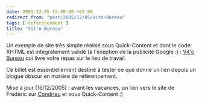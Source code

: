 ```yaml
---
date: 2005-12-05 15:20:00 +02:00
redirect_from: "post/2005/12/05/Vito-Bureau"
tags: [ referencement ]
title: "Vit'o Bureau"
---
```


Un exemple de site très simple réalisé sous Quick-Content et dont le code
XHTML est intégralement validé (à l'exeption de la publicité Google :) :
[Vit'o Bureau](http://www.vit-o.com/) qui livre votre repas sur le
lieu de travail.

Ce billet est essentiellement destiné à tester ce que donne un lien depuis
un blogue obscur en matière de référencement.

Mise à jour (16/12/2005) : avant les vacances, un lien vers le site de
Frédéric sur [Condrieu](http://condrieu.au-quotidien.info/) et sous
Quick-Content :)
